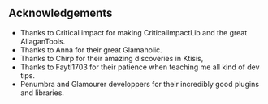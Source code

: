 ## Acknowledgements

- Thanks to Critical impact for making CriticalImpactLib and the great AllaganTools.
- Thanks to Anna for their great Glamaholic.
- Thanks to Chirp for their amazing discoveries in Ktisis, 
- Thanks to Fayti1703 for their patience when teaching me all kind of dev tips.
- Penumbra and Glamourer developpers for their incredibly good plugins and libraries.

